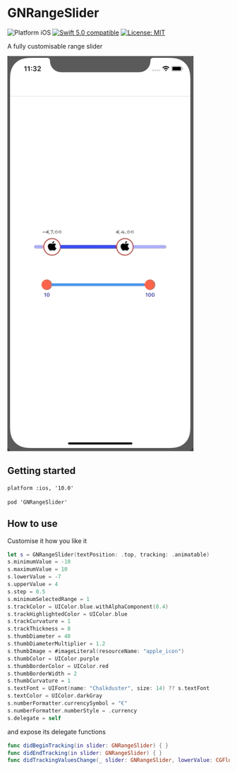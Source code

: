 # GNRangeSlider

<img src="https://img.shields.io/badge/platform-iOS-blue.svg?style=flat" alt="Platform iOS" /> <a href="https://developer.apple.com/swift"><img src="https://img.shields.io/badge/swift5.0-compatible-4BC51D.svg?style=flat" alt="Swift 5.0 compatible" /></a> <a href="https://github.com/nicolaouG/GNRangeSlider/blob/master/LICENSE"><img src="http://img.shields.io/badge/license-MIT-blue.svg?style=flat" alt="License: MIT" /></a>

A fully customisable range slider

![](rangeSlider.gif)


## Getting started
```
platform :ios, '10.0'

pod 'GNRangeSlider'
```

## How to use

Customise it how you like it
```swift
let s = GNRangeSlider(textPosition: .top, tracking: .animatable)
s.minimumValue = -10
s.maximumValue = 10
s.lowerValue = -7
s.upperValue = 4
s.step = 0.5
s.minimumSelectedRange = 1
s.trackColor = UIColor.blue.withAlphaComponent(0.4)
s.trackHighlightedColor = UIColor.blue
s.trackCurvature = 1
s.trackThickness = 8
s.thumbDiameter = 40
s.thumbDiameterMultiplier = 1.2
s.thumbImage = #imageLiteral(resourceName: "apple_icon")
s.thumbColor = UIColor.purple
s.thumbBorderColor = UIColor.red
s.thumbBorderWidth = 2
s.thumbCurvature = 1
s.textFont = UIFont(name: "Chalkduster", size: 14) ?? s.textFont
s.textColor = UIColor.darkGray
s.numberFormatter.currencySymbol = "€"
s.numberFormatter.numberStyle = .currency
s.delegate = self
```
and expose its delegate functions
```swift
func didBeginTracking(in slider: GNRangeSlider) { }
func didEndTracking(in slider: GNRangeSlider) { }
func didTrackingValuesChange(_ slider: GNRangeSlider, lowerValue: CGFloat, upperValue: CGFloat) { }
```
